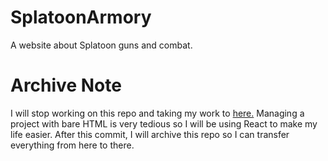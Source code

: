 # SplatoonArmory
A website about Splatoon guns and combat.

# Archive Note
I will stop working on this repo and taking my work to [here.](https://github.com/lectri/splatoon-armory) Managing a project with bare HTML is very tedious so I will be using React to make my life easier. After this commit, I will archive this repo so I can transfer everything from here to there.
